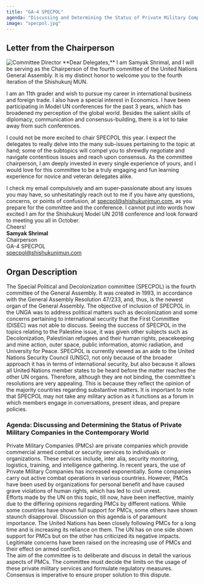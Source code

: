 ```yaml
---
title: "GA-4 SPECPOL"
agenda: "Discussing and Determining the Status of Private Military Companies in the Contemporary World"
image: "specpol.jpg"
---
```

## Letter from the Chairperson

<img class="headshot" src="/assets/images/people/ss.png" alt="Committee Director"> 
**Dear Delegates,**  
I am Samyak Shrimal, and I will be serving as the Chairperson of the fourth committee of the United Nations General Assembly. It is my distinct honor to welcome you to the fourth iteration of the Shishukunj MUN.

I am an 11th grader and wish to pursue my career in international business and foreign trade. I also have a special interest in Economics. I have been participating in Model UN conferences for the past 3 years, which has broadened my perception of the global world. Besides the salient skills of diplomacy, communication and consensus-building, there is a lot to take away from such conferences.

I could not be more excited to chair SPECPOL this year. I expect the delegates to really delve into the many sub-issues pertaining to the topic at hand; some of the subtopics will compel you to shrewdly negotiate and navigate contentious issues and reach upon consensus. As the committee chairperson, I am deeply invested in every single experience of yours, and I would love for this committee to be a truly engaging and fun learning experience for novice and veteran delegates alike.

I check my email compulsively and am super-passionate about any issues you may have, so unhesitatingly reach out to me if you have any questions, concerns, or points of confusion, at specpol@shishukunjmun.com, as you prepare for the committee and the conference. I cannot put into words how excited I am for the Shishukunj Model UN 2018 conference and look forward to meeting you all in October.  
Cheers!  
**Samyak Shrimal**     
Chairperson  
GA-4 SPECPOL  
[specpol@shishukunjmun.com](mailto:specpol@shishukunjmun.com)  
   
## Organ Description
The Special Political and Decolonization committee (SPECPOL) is the fourth committee of the General Assembly. It was created in 1993, in accordance with the General Assembly Resolution 47/233, and, thus, is the newest organ of the General Assembly. The objective of inclusion of SPECPOL in the UNGA was to address political matters such as decolonization and some concerns pertaining to international security that the First Committee (DISEC) was not able to discuss. Seeing the success of SPECPOL in the topics relating to the Palestine issue, it was given other subjects such as Decolonization, Palestinian refugees and their human rights, peacekeeping and mine action, outer space, public information, atomic radiation, and University for Peace. SPECPOL is currently viewed as an aide to the United Nations Security Council (UNSC), not only because of the broader approach it has in terms of international security, but also because it allows all United Nations member states to be heard before the matter reaches the other UN organs. Therefore, although they are not binding, the committee's resolutions are very appealing. This is because they reflect the opinion of the majority countries regarding substantive matters.  It is important to note that SPECPOL may not take any military action as it functions as a forum in which members engage in conversations, present ideas, and prepare policies.

### Agenda: Discussing and Determining the Status of Private Military Companies in the Contemporary World

Private Military Companies (PMCs) are private companies which provide commercial armed combat or security services to individuals or organizations. These services include, inter alia, security monitoring, logistics, training, and intelligence gathering. In recent years, the use of Private Military Companies has increased exponentially. Some companies carry out active combat operations in various countries. However, PMCs have been used by organizations for personal benefit and have caused grave violations of human rights, which has led to civil unrest.  
Efforts made by the UN on this topic, till now, have been ineffective, mainly due to the differing opinions regarding PMCs by different nations. While some countries have shown full support for PMCs, some others have shown staunch disapproval.
Discussion on this agenda is of paramount importance. The United Nations has been closely following PMCs for a long time and is increasing its reliance on them. The UN has on one side shown support for PMCs but on the other has criticized its negative impacts. Legitimate concerns have been raised on the increasing use of PMCs and their effect on armed conflict.  
The aim of the committee is to deliberate and discuss in detail the various aspects of PMCs. The committee must decide the limits on the usage of these private military services and formulate regulatory measures. Consensus is imperative to ensure proper solution to this dispute. 
